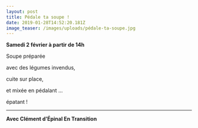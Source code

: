 ```yaml
---
layout: post
title: Pédale ta soupe !
date: 2019-01-28T14:52:20.181Z
image_teaser: /images/uploads/pédale-ta-soupe.jpg
---
```

**Samedi 2 février à partir de 14h**

Soupe préparée

avec des légumes invendus,

cuite sur place,

et mixée en pédalant ...

épatant !

****

**Avec Clément d’Épinal En Transition**
